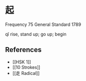 # 起
Frequency 75
General Standard 1789

qǐ
rise, stand up; go up; begin

## References
- [[HSK 1]]
- [[10 Strokes]]
- [[走 Radical]]